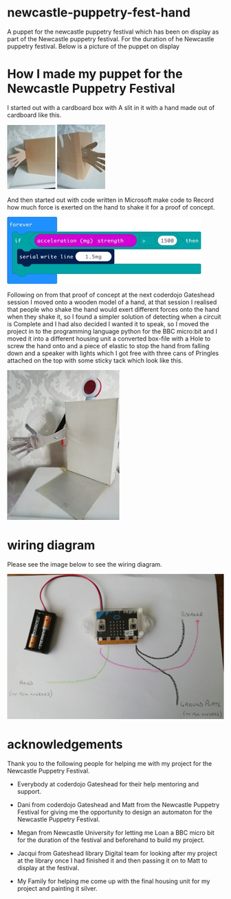 # newcastle-puppetry-fest-hand
A puppet for the newcastle puppetry festival which has been on display  as part of the Newcastle puppetry festival. For the duration of  he Newcastle puppetry festival. Below is a picture of the puppet on display



[](src/read-me/imgs/puppet-on-display.png)



 # **How I made my puppet for the Newcastle Puppetry Festival**
I started out with a cardboard box with A slit in it with a hand made out of cardboard like this. 

![](src/read-me/imgs/card_hand_Pic_1.jpg)
![](src/read-me/imgs/card_hand_pic_2.jpg)

And then started out with code written in Microsoft make code to Record how much force is exerted on the hand to shake it for a proof of concept.

![](src/read-me/imgs/mmc-c.jpg)

Following on from that proof of concept  at the next coderdojo Gateshead session I moved onto a wooden model of a hand, at that session I realised that people who shake the hand would  exert different forces onto the hand when they shake it, so I found a simpler solution of detecting when a circuit is Complete  and I had also decided I wanted it to speak, so I moved the project in to the programming language python for the BBC micro:bit and I moved it into a different housing unit a converted box-file with a Hole to screw the hand onto and a piece of elastic to stop the hand from falling down and a speaker with lights which I got free with three cans of Pringles attached on the top with some sticky tack which look like this.


![](src/read-me/imgs/project.jpg)

# **wiring diagram**

Please see the image below to see the wiring diagram.

![](src/read-me/imgs/s.jpg)

# **acknowledgements**

Thank you to the following people for helping me with my project for the Newcastle Puppetry Festival.

* 	Everybody at coderdojo Gateshead for their help mentoring and support.

* Dani from coderdojo Gateshead and Matt from the Newcastle Puppetry Festival for giving me the opportunity to design an automaton for the Newcastle Puppetry Festival.

* Megan from Newcastle University for letting me Loan a BBC micro bit for the duration of the festival and beforehand to build my project. 

* Jacqui from Gateshead library Digital team for looking after my project at the library once I had finished it and then passing it on to Matt to display at the festival.

* My Family for helping me come up with the final housing unit for my project and painting it silver. 


